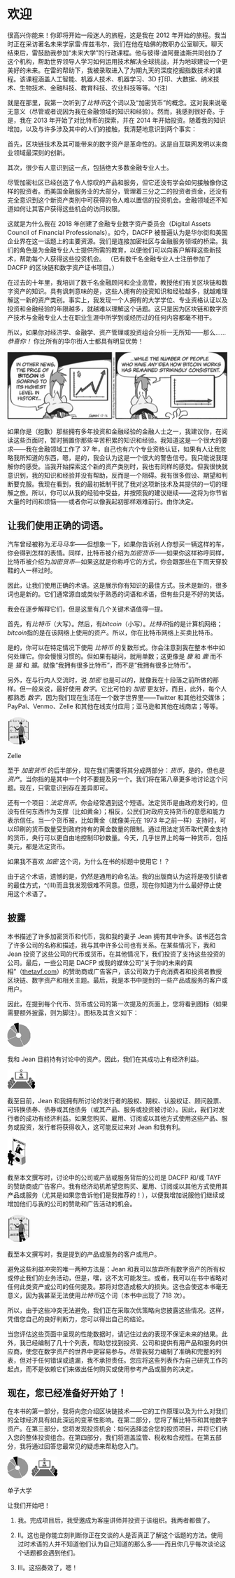 # 欢迎

很高兴你能来！你即将开始一段迷人的旅程，这是我在 2012 年开始的旅程。我当时正在采访著名未来学家雷·库兹韦尔，我们在他在哈佛的教职办公室聊天。聊天结束后，雷鼓励我参加“未来大学”的行政课程。他与彼得·迪阿曼迪斯共同创办了这个机构，帮助世界领导人学习如何运用技术解决全球挑战，并为地球建设一个更美好的未来。在雷的帮助下，我被录取进入了为期九天的深度挖掘指数技术的课程。该课程涵盖人工智能、机器人技术、机器学习、3D 打印、大数据、纳米技术、生物技术、金融科技、教育科技、农业科技等等。^(注)

就是在那里，我第一次听到了*比特币*这个词以及“加密货币”的概念。这对我来说毫无意义（尽管或者说因为我在金融领域的知识和经验）。然而，我感到很好奇。于是，我在 2013 年开始了对比特币的探索，并在 2014 年开始投资。随着我的知识增加，以及与许多涉及其中的人们的接触，我清楚地意识到两个事实：

首先，区块链技术及其可能带来的数字资产是革命性的。这是自互联网发明以来商业领域最深刻的创新。

其次，很少有人意识到这一点，包括绝大多数金融专业人士。

尽管加密社区已经创造了令人惊叹的产品和服务，但它还没有学会如何接触像你这样的投资者。而美国金融服务业的大部分，管理着三分之二的投资者资金，还没有完全意识到这个新资产类别中可获得的令人难以置信的投资机会。金融领域还不知道如何让其客户获得这些机会的访问权限。

这就是为什么我在 2018 年创建了金融专业数字资产委员会（Digital Assets Council of Financial Professionals）。如今，DACFP 被普遍认为是华尔街和美国企业界在这一话题上的主要资源。我们是连接加密社区与金融服务领域的桥梁。我们的角色是为金融专业人士提供所需的教育，以便他们可以向客户解释这些新技术，帮助每个人获得这些投资机会。 （已有数千名金融专业人士注册参加了 DACFP 的区块链和数字资产证书项目。）

在过去的十年里，我培训了数千名金融顾问和企业高管，教授他们有关区块链和数字资产的知识。具有讽刺意味的是，这些人拥有的投资知识和经验越多，就越难理解这一新的资产类别。事实上，我发现一个人拥有的大学学位、专业资格认证以及投资和金融经验的年限越多，就越难以理解这个话题。这只是因为区块链和数字资产技术与金融专业人士在职业生涯中所学到或经历过的任何内容都毫不相干。

所以，如果你对经济学、金融学、资产管理或投资组合分析一无所知——那么…… *恭喜你！* 你比所有的华尔街人士都具有明显优势！

![Image](img/f0006-01.jpg)

如果你是（抱歉）那些拥有多年投资和金融经验的金融人士之一，我建议你，在阅读这些页面时，暂时搁置你那些辛苦积累的知识和经验。我知道这是一个很大的要求——我在金融领域工作了 37 年，自己也有六个专业资格认证，如果有人让我忽略我所知道的东西，嗯，是的，我会认为这是一个很大的警告信号。我只能说我理解你的感受。当我开始探索这个新的资产类别时，我也有同样的感觉。但我很快就意识到，我的知识和经验并没有帮助，反而是一个阻碍。我有很多假设、期望和判断要克服。我现在看到，我的最初抵制干扰了我对这项新技术及其提供的一切的理解之旅。所以，你可以从我的经验中受益，并按照我的建议继续——这将为你节省大量的时间和烦恼——或者你可以像我起初那样艰难前行。由你决定。

## 让我们使用正确的词语。

汽车曾经被称为*无马马车*——但想象一下，如果你告诉别人你想买一辆这样的车，你会得到怎样的表情。同样，比特币被介绍为*加密货币*——如果你这样称呼同样，比特币被介绍为*加密货币*—如果这就是你称呼它的方式，你会跟那些在下雨天穿胶鞋的人一样过时。

因此，让我们使用正确的术语。这是展示你有知识的最佳方式。技术是新的，很多词也是新的。它们通常源自或类似于熟悉的词语和术语，但有些只是不好的笑话。

我会在逐步解释它们，但是这里有几个关键术语值得一提。

首先，有*比特币*（大写）。然后，有*bitcoin*（小写）。*比特币*指的是计算机网络；*bitcoin*指的是在该网络上使用的资产。所以，你在比特币网络上买卖比特币。

是的，你可以在特定情况下使用 *比特币* 的复数形式。你会注意到我在整本书中如何处理它。你会慢慢习惯的。但如果有疑问，就用单数；这更像是 *鹿* 和 *鹿* 而不是 *猫* 和 *猫*。就像“我拥有很多比特币”，而不是“我拥有很多比特币”。

另外，在与行内人交流时，说 *加密* 也是可以的，就像我在十段落之前所做的那样。但一般来说，最好使用 *数字*。它比可怕的 *加密* 更友好，而且，此外，每个人都熟悉 *数字*，因为我们现在生活在一个数字世界里——Twitter 和其他社交媒体；PayPal、Venmo、Zelle 和其他在线支付应用；亚马逊和其他在线商店；等等。

![图片](img/f0008-01.jpg)

Zelle

至于 *加密货币* 的后半部分，现在我们需要将其分成两部分：*货币*，是的，但也是*资产*。当你指的是其中一个时不要提及另一个。我们将在第八章更多地讨论这个问题。现在，只需意识到存在差异即可。

还有一个项目：*法定货币*。你会经常遇到这个短语。法定货币是由政府发行的，但没有任何东西作为支撑（比如黄金）；相反，公民们对政府支持货币的意愿和能力表示信任。当一个货币被，比如黄金（就像美元在 1973 年之前一样）支持时，可以印刷的货币数量受到政府持有的黄金数量的限制。通过用法定货币取代黄金支持的货币，央行可以更自由地控制印钞数量。今天，几乎世界上的每一种货币，包括美元，都是法定货币。

如果我不喜欢 *加密* 这个词，为什么在书的标题中使用它！？

由于这个术语，遗憾的是，仍然是通用的命名法。我的出版商认为这将是吸引读者的最佳方式，^(III)而且我发现很难不同意。但愿，现在你知道为什么最好停止使用这个术语了。

## 披露

本书描述了许多加密货币和代币，我和我的妻子 Jean 拥有其中许多。该书还包含了许多公司的名称和描述，我与其中许多公司也有关系。在某些情况下，我和 Jean 投资了这些公司的代币或货币。在其他情况下，我们投资了支持这些投资的公司。最后，一些公司是 DACFP 或我的媒体公司“关于你的未来的真相”（[thetayf.com](http://thetayf.com)）的赞助商或广告客户，该公司致力于向消费者和投资者教授区块链、数字资产和相关主题。最后，我是本书中提到的一些产品或服务的客户或用户。

因此，在提到每个代币、货币或公司的第一次提及的页面上，您将看到图标（如果需要额外披露，则为脚注）。图标及其含义如下：

![图像](img/f0009-01.jpg)

我和 Jean 目前持有讨论中的资产。因此，我们在其成功上有经济利益。

![图像](img/f0009-02.jpg)

截至目前，Jean 和我拥有所讨论的发行者的股权、期权、认股权证、顾问股票、可转换债券、债券或其他债务（或其产品、服务或投资被讨论）。因此，我们对发行者的成功有经济利益。如果您购买、雇用、订阅或以其他方式使用这些产品、服务或投资，发行者将获得收入，这可能反过来对 Jean 和我有利。

![图像](img/f0010-01.jpg)

截至本文撰写时，讨论中的公司或产品或服务背后的公司是 DACFP 和/或 TAYF 的赞助商或广告客户。我有经济动机希望您购买、雇用、订阅或以其他方式使用其产品或服务（尤其是如果您告诉他们是我推荐的！），以便我增加说服他们继续或增加他们与我的公司的赞助和广告活动的机会。

![图片](img/f0010-02.jpg)

截至本文撰写时，我是提到的产品或服务的客户或用户。

避免这些利益冲突的唯一两种方法是：Jean 和我可以放弃所有数字资产的所有权或停止我们的业务活动，但是，嘿，这不太可能发生。或者，我可以在书中省略对任何此类资产或公司的任何提及。那将对您造成极大的损失。这也会使这本书毫无意义，因为我甚至无法使用*比特币*这个词（本书中出现了 718 次）。

所以，由于这些冲突无法避免，我们正在采取次优策略向您披露这些情况。这样，凭借您自己的良好判断力，您可以得出自己的结论。

当您评估这些页面中呈现的性能数据时，请记住过去的表现不保证未来的结果。此外，我已经编制了几十个列表，帮助您找到投资、公司和提供有用产品和服务的供应商，使您在数字资产的世界中更容易参与。尽管我努力编制了准确和完整的列表，但对于任何错误或遗漏，我不承担责任。您应将这些列表作为自己研究工作的起点，而不是依赖它们来做出任何购买或使用参考产品或服务的决定。

## 现在，您已经准备好开始了！

在本书的第一部分，我将向您介绍区块链技术——它的工作原理以及为什么对我们的全球经济具有如此深远的变革性影响。在第二部分，您将了解比特币和其他数字资产。在第三部分，您将发现投资机会：如何选择适合您的投资项目，并将它们纳入您的整体投资组合。在第四部分，我们将涵盖监管、税收和合规性。在第五部分，我将通过回答您最常见的疑虑来帮助您入门。

![图片](img/f0011-01.jpg)

单子大学

让我们开始吧！

1.  我。完成项目后，我受邀成为客座讲师并投资于该组织。我两者都做了。

1.  II。这也是你能立刻判断你正在交谈的人是否真正了解这个话题的方法。使用过时术语的人并不知道他们认为自己知道的那么多——而且你几乎每次谈论这个话题都会遇到他们。

1.  III。这招奏效了，嗯！
